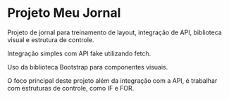 # Projeto Meu Jornal
Projeto de jornal para treinamento de layout, integração de API, biblioteca visual e estrutura de controle.

Integração simples com API fake utilizando fetch.

Uso da biblioteca Bootstrap para componentes visuais.

O foco principal deste projeto além da integração com a API, é trabalhar com estruturas de controle, como IF e FOR.
